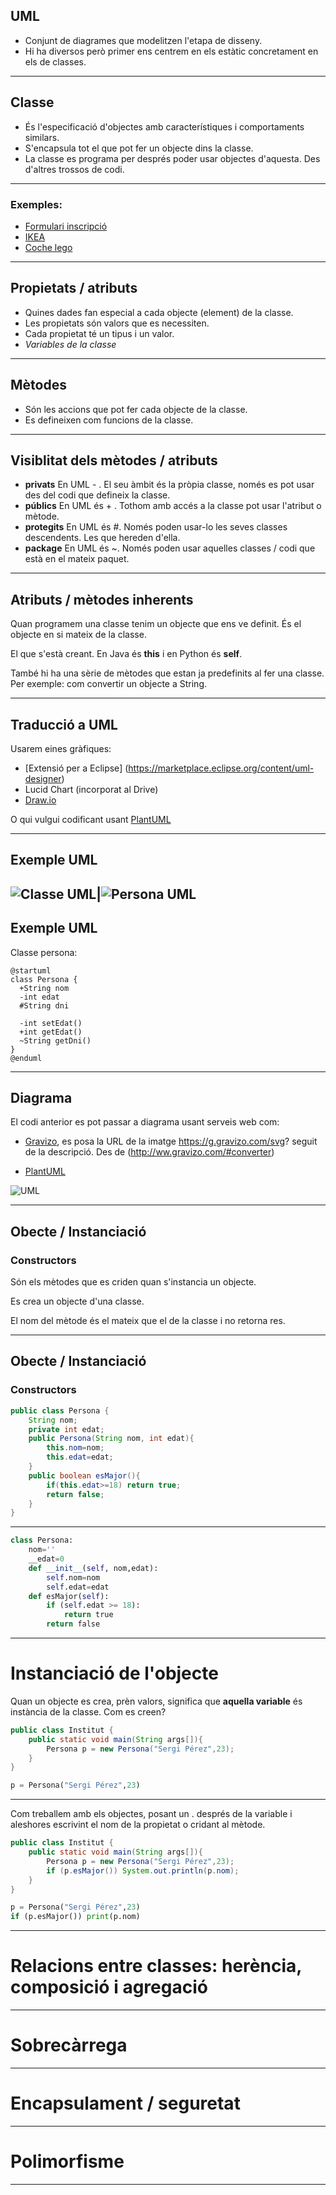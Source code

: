 ## UML
- Conjunt de diagrames  que modelitzen l'etapa de disseny.
- Hi ha diversos però primer ens centrem en els estàtic concretament en els de classes.
---
## Classe
 - És l'especificació d'objectes amb característiques i comportaments similars.
 - S'encapsula tot el que pot fer un objecte dins la classe.
 - La classe es programa per després poder usar objectes d'aquesta. Des d'altres trossos de codi.
---
### Exemples:  
- [Formulari inscripció](https://alacarral.net/images/documents/estiu2017/inscripcio_estiu_2017.pdf)
- [IKEA](https://www.ikea.com/es/es/assembly_instructions/alex-cajonera__AA-844481-2_pub.pdf)
- [Coche lego](https://www.lego.com/biassets/bi/4639848.pdf)
---
## Propietats / atributs
- Quines dades fan especial a cada objecte (element) de la classe.
- Les propietats són valors que es necessiten.
- Cada propietat té un tipus i un valor.
- *Variables de la classe*
--- 
## Mètodes
- Són les accions que pot fer cada objecte de la classe.
- Es defineixen com funcions de la classe.
--- 
## Visiblitat dels mètodes / atributs
- **privats** En UML - . El seu àmbit és la pròpia classe, només es pot usar des del codi que defineix la classe.
- **públics** En UML és + . Tothom amb accés a la classe pot usar l'atribut o mètode.
- **protegits** En UML és #. Només poden usar-lo les seves classes descendents. Les que hereden d'ella.
- **package** En UML és ~. Només poden usar aquelles classes / codi que està en el mateix paquet.
---
## Atributs / mètodes inherents 
Quan programem una classe tenim un objecte que ens ve definit. És el objecte en si mateix de la classe. 

El que s'està creant. En Java és **this** i en Python és **self**.

També hi ha una sèrie de mètodes que estan ja predefinits al fer una classe. Per exemple: com convertir un objecte a String.

---
## Traducció a UML
Usarem eines gràfiques:
- [Extensió per a Eclipse] (https://marketplace.eclipse.org/content/uml-designer)
- Lucid Chart (incorporat al Drive)
- [Draw.io](http://www.draw.io)

O qui vulgui codificant usant [PlantUML](http://plantuml.com/class-diagram)

--- 
## Exemple UML
![Classe UML](ClasseUML.png)|![Persona UML](PersonaUML.png)
---
## Exemple UML
Classe persona:
```plantUML
@startuml
class Persona {
  +String nom
  -int edat 
  #String dni
  
  -int setEdat()
  +int getEdat()
  ~String getDni()	
}
@enduml
```
---
## Diagrama 

El codi anterior es pot passar a diagrama usant serveis web com:

- [Gravizo](http://ww.gravizo.com), es posa la URL de la imatge https://g.gravizo.com/svg? seguit de la descripció. Des de (http://ww.gravizo.com/#converter)

- [PlantUML](http://www.plantuml.com/plantuml/uml/SyfFKj2rKt3CoKnELR1Io4ZDoSa70000) 

![UML](http://www.plantuml.com/plantum/png/SoWkIImgAStDuKhEIImkLWX8BIhEpqjKgEPIKD0EBYdAp4jNoClF1V9qC_DA559J4aiKW1nbg5HANYQG1vCjJYrn1IhGq0Hf1Wca8mdKGRI0n5poCZKqERbgkHnIyrA0TWC0)

---
## Obecte / Instanciació
### Constructors
Són els mètodes que es criden quan s'instancia un objecte. 

Es crea un objecte d'una classe.

El nom del mètode és el mateix que el de la classe i no retorna res.

---
## Obecte / Instanciació
### Constructors
```java
public class Persona {
	String nom;
	private int edat;
	public Persona(String nom, int edat){
		this.nom=nom;
		this.edat=edat;
	}
	public boolean esMajor(){
		if(this.edat>=18) return true;
		return false;
	}
}
```
---
```python
class Persona: 
	nom=''
	__edat=0
	def __init__(self, nom,edat):
		self.nom=nom
		self.edat=edat
	def esMajor(self):
		if (self.edat >= 18):
			return true
		return false			
```
---
# Instanciació de l'objecte
Quan un objecte es crea, prèn valors, significa que **aquella variable** és instància de la classe.
Com es creen?
```java
public class Institut {
	public static void main(String args[]){
		Persona p = new Persona("Sergi Pérez",23);
	}
}
```
```python
p = Persona("Sergi Pérez",23)
```
--- 
Com treballem amb els objectes, posant un . després de la variable i aleshores escrivint el nom de la propietat o cridant al mètode.
```java
public class Institut {
	public static void main(String args[]){
		Persona p = new Persona("Sergi Pérez",23);
		if (p.esMajor()) System.out.println(p.nom);
	}
}
```
```python
p = Persona("Sergi Pérez",23)
if (p.esMajor()) print(p.nom)
```
--- 
# Relacions entre classes: herència, composició i agregació
---
# Sobrecàrrega
---
# Encapsulament / seguretat
---
# Polimorfisme
--- 
